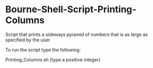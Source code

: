 # Bourne-Shell-Script-Printing-Columns
Script that prints a sideways pyramid of numbers that is as large as specified by the user

To run the script type the following:

Printing_Columns.sh
(type a positive integer)
